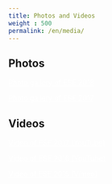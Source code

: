 ```yaml
---
title: Photos and Videos
weight : 500
permalink: /en/media/
---
```



## Photos

<div class="inline-list">
<a href="https://users.ifsr.de/~vogel/2018/" class="button radius large" style="color:#ffffff">Photo gallery of ESE 2018</a>

<a href="https://users.ifsr.de/~vogel/2017/" class="button radius large" style="color:#ffffff">Photo gallery of ESE 2017</a>
</div>

## Videos

<!--
Video of ESE 2016:
<div class="flex-video widescreen youtube">
<iframe width="854" height="480" src="https://www.youtube.com/embed/JKs45ZJLNz0" frameborder="0" allowfullscreen></iframe>
</div>
-->

<div class="inline-list">
<a href="https://www.youtube.com/watch?v=NlvmPjaTV8A" class="button radius large" style="color:#ffffff">Video of ESE 2017 (YouTube)</a>

<a href="https://www.youtube.com/watch?v=JKs45ZJLNz0" class="button radius large" style="color:#ffffff">Video of ESE 2016 (YouTube)</a>

<a href="https://vimeo.com/141549237" class="button radius large" style="color:#ffffff">Video of ESE 2015 (Vimeo)</a>
</div>
<!--
Video of ESE 2015:
<div class="flex-video widescreen vimeo">
  <iframe src="https://player.vimeo.com/video/141549237" width="640" height="360" frameborder="0" webkitallowfullscreen mozallowfullscreen allowfullscreen></iframe>
</div>
-->
